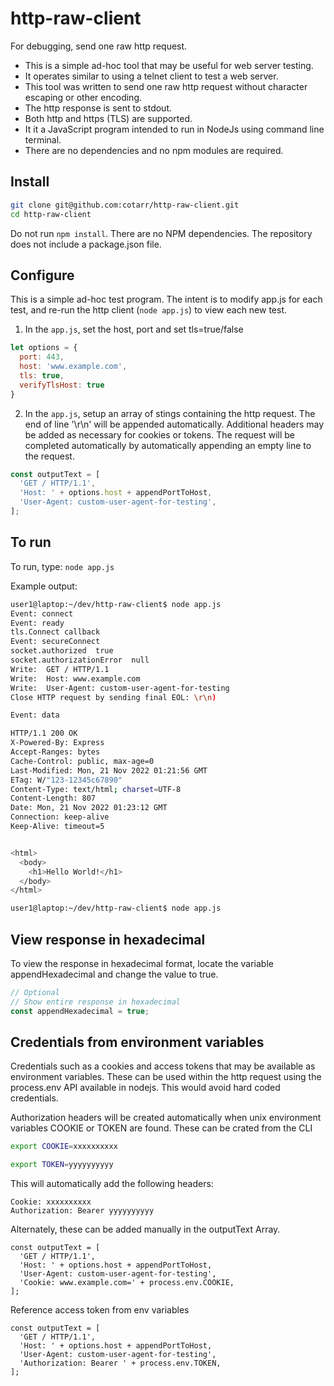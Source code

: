 # http-raw-client

For debugging, send one raw http request.

- This is a simple ad-hoc tool that may be useful for web server testing.
- It operates similar to using a telnet client to test a web server.
- This tool was written to send one raw http request without character escaping or other encoding.
- The http response is sent to stdout.
- Both http and https (TLS) are supported.
- It it a JavaScript program intended to run in NodeJs using command line terminal.
- There are no dependencies and no npm modules are required.


## Install

```bash
git clone git@github.com:cotarr/http-raw-client.git
cd http-raw-client
```

Do not run `npm install`. There are no NPM dependencies. The repository does not include a package.json file.

## Configure

This is a simple ad-hoc test program. The intent is to modify app.js 
for each test, and re-run the http client (`node app.js`) to view each new test.

1) In the `app.js`, set the host, port and set tls=true/false

```js
let options = {
  port: 443,
  host: 'www.example.com',
  tls: true,
  verifyTlsHost: true
}
```

2) In the `app.js`, setup an array of stings containing the http request.
The end of line '\r\n' will be appended automatically.
Additional headers may be added as necessary for cookies or tokens.
The request will be completed automatically by automatically
appending an empty line to the request.

```js
const outputText = [
  'GET / HTTP/1.1',
  'Host: ' + options.host + appendPortToHost,
  'User-Agent: custom-user-agent-for-testing',
];
```

## To run

To run, type: `node app.js`

Example output:

```bash
user1@laptop:~/dev/http-raw-client$ node app.js
Event: connect
Event: ready
tls.Connect callback
Event: secureConnect
socket.authorized  true
socket.authorizationError  null
Write:  GET / HTTP/1.1
Write:  Host: www.example.com
Write:  User-Agent: custom-user-agent-for-testing
Close HTTP request by sending final EOL: \r\n)

Event: data

HTTP/1.1 200 OK
X-Powered-By: Express
Accept-Ranges: bytes
Cache-Control: public, max-age=0
Last-Modified: Mon, 21 Nov 2022 01:21:56 GMT
ETag: W/"123-12345c67890"
Content-Type: text/html; charset=UTF-8
Content-Length: 807
Date: Mon, 21 Nov 2022 01:23:12 GMT
Connection: keep-alive
Keep-Alive: timeout=5


<html>
  <body>
    <h1>Hello World!</h1>
  </body>
</html>

user1@laptop:~/dev/http-raw-client$ node app.js
```

## View response in hexadecimal

To view the response in hexadecimal format, locate the variable
appendHexadecimal and change the value to true.

```js
// Optional
// Show entire response in hexadecimal
const appendHexadecimal = true;
```

## Credentials from environment variables

Credentials such as a cookies and access tokens that 
may be available as environment variables. 
These can be used within the http request using the 
process.env API available in nodejs.
This would avoid hard coded credentials.

Authorization headers will be created automatically when
unix environment variables COOKIE or TOKEN are found.
These can be crated from the CLI

```bash
export COOKIE=xxxxxxxxxx

export TOKEN=yyyyyyyyyy
```
This will automatically add the following headers:

```
Cookie: xxxxxxxxxx
Authorization: Bearer yyyyyyyyyy
```

Alternately, these can be added manually in the outputText Array.

```
const outputText = [
  'GET / HTTP/1.1',
  'Host: ' + options.host + appendPortToHost,
  'User-Agent: custom-user-agent-for-testing',
  'Cookie: www.example.com=' + process.env.COOKIE,
];
```

Reference access token from env variables

```
const outputText = [
  'GET / HTTP/1.1',
  'Host: ' + options.host + appendPortToHost,
  'User-Agent: custom-user-agent-for-testing',
  'Authorization: Bearer ' + process.env.TOKEN,
];
```